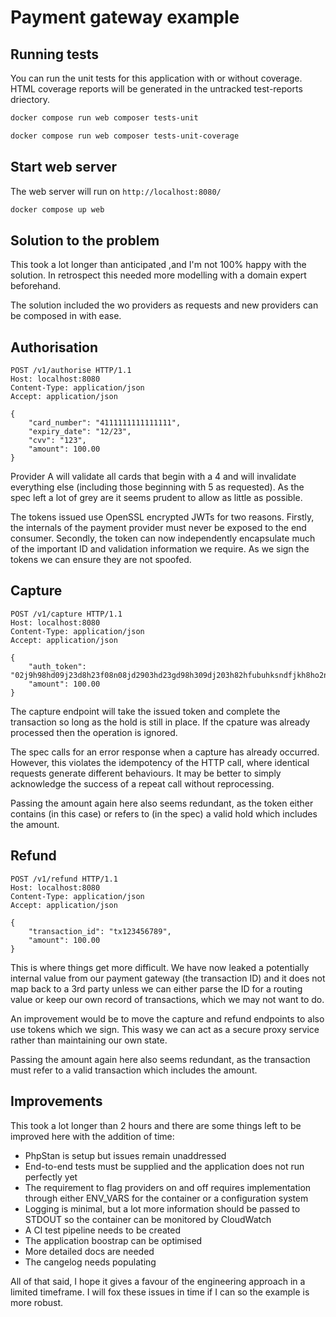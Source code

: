 # Payment gateway example

## Running tests

You can run the unit tests for this application with or without coverage. HTML coverage reports
will be generated in the untracked test-reports driectory.

```bash
docker compose run web composer tests-unit
```

```bash
docker compose run web composer tests-unit-coverage
```

## Start web server

The web server will run on `http://localhost:8080/`

```bash
docker compose up web
```

## Solution to the problem

This took a lot longer than anticipated ,and I'm not 100% happy with the solution. In retrospect this
needed more modelling with a domain expert beforehand.

The solution included the wo providers as requests and new providers can be composed in with ease.

## Authorisation

```http request
POST /v1/authorise HTTP/1.1
Host: localhost:8080
Content-Type: application/json
Accept: application/json

{
    "card_number": "4111111111111111",
    "expiry_date": "12/23",
    "cvv": "123",
    "amount": 100.00
}
```

Provider A will validate all cards that begin with a 4 and will invalidate everything else
(including those beginning with 5 as requested). As the spec left a lot of grey are it seems prudent to
allow as little as possible.

The tokens issued use OpenSSL encrypted JWTs for two reasons. Firstly, the internals of the payment provider
must never be exposed to the end consumer. Secondly, the token can now independently encapsulate much
of the important ID and validation information we require. As we sign the tokens we can ensure they are not spoofed.

## Capture

```http request
POST /v1/capture HTTP/1.1
Host: localhost:8080
Content-Type: application/json
Accept: application/json

{
    "auth_token": "02j9h98hd09j23d8h23f08n08jd2903hd23gd98h309dj203h82hfubuhksndfjkh8ho2nuh5645sfuh",
    "amount": 100.00
}
```

The capture endpoint will take the issued token and complete the transaction so long as the hold is still in place.
If the cpature was already processed then the operation is ignored.

The spec calls for an error response when a capture has already occurred. However, this violates the 
idempotency of the HTTP call, where identical requests generate different behaviours. It may be better
to simply acknowledge the success of a repeat call without reprocessing.

Passing the amount again here also seems redundant, as the token either contains (in this case) or refers to (in the spec)
a valid hold which includes the amount.

## Refund

```http request
POST /v1/refund HTTP/1.1
Host: localhost:8080
Content-Type: application/json
Accept: application/json

{
    "transaction_id": "tx123456789",
    "amount": 100.00
}
```

This is where things get more difficult. We have now leaked a potentially internal value from our payment
gateway (the transaction ID) and it does not map back to a 3rd party unless we can either parse the ID for a
routing value or keep our own record of transactions, which we may not want to do.

An improvement would be to move the capture and refund endpoints to also use tokens which we sign. This wasy
we can act as a secure proxy service rather than maintaining our own state.

Passing the amount again here also seems redundant, as the transaction must refer to a valid transaction which
includes the amount.

## Improvements

This took a lot longer than 2 hours and there are some things left to be improved here with the addition of time:
- PhpStan is setup but issues remain unaddressed
- End-to-end tests must be supplied and the application does not run perfectly yet
- The requirement to flag providers on and off requires implementation through either ENV_VARS for the container or a configuration system
- Logging is minimal, but a lot more information should be passed to STDOUT so the container can be monitored by CloudWatch
- A CI test pipeline needs to be created
- The application boostrap can be optimised
- More detailed docs are needed
- The cangelog needs populating

All of that said, I hope it gives a favour of the engineering approach in a limited timeframe. I will fox these issues
in time if I can so the example is more robust.
